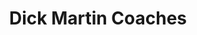 ---
title: "Dick Martin Coaches"
address: "Unit 7, Annacotty Business Park, Biddyford, Annacotty, Co. Limerick"
tel: "+061 (0)353 333100"
county: "Limerick"
category: "Coach Hire"
type: "Content"
lat: "52.664527893066406"
lng: "-8.533197402954102"
---